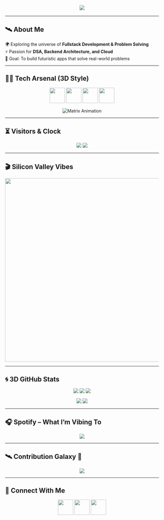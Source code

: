 <!-- Futuristic GitHub Profile README -->

<h1 align="center">
  <img src="https://readme-typing-svg.herokuapp.com?font=Orbitron&size=40&color=00F7FF&center=true&vCenter=true&width=800&lines=Hi+👋,+I'm+Devesh+Sharma;Full+Stack+Developer+💻;DSA+%7C+System+Design+%7C+AI+Enthusiast" />
</h1>

---

## 🛰️ About Me  
🌍 Exploring the universe of **Fullstack Development & Problem Solving**  
⚡ Passion for **DSA, Backend Architecture, and Cloud**  
🎯 Goal: To build futuristic apps that solve real-world problems  

---

## 🧑‍🚀 Tech Arsenal (3D Style)

<p align="center">
<img src="https://skillicons.dev/icons?i=react,next,js,ts,tailwind,bootstrap,html,css" height="50"/>
<img src="https://skillicons.dev/icons?i=nodejs,express,java,cpp,python,php" height="50"/>
<img src="https://skillicons.dev/icons?i=mongodb,mysql,postgres,firebase,redis" height="50"/>
<img src="https://skillicons.dev/icons?i=git,github,docker,postman,vscode,linux,aws" height="50"/>
</p>

<p align="center">
  <img src="https://raw.githubusercontent.com/rodrigograca31/rodrigograca31/master/matrix.svg" alt="Matrix Animation" />
</p>

---

## ⏳ Visitors & Clock  

<p align="center">
  <img src="https://komarev.com/ghpvc/?username=YOUR_USERNAME&style=for-the-badge&color=00F7FF" />
  <img src="https://clock.now.sh/api?timezone=Asia/Kolkata&color=cyan&size=150" />
</p>

---

## 🎬 Silicon Valley Vibes  
<p align="center">
  <img src="https://media.giphy.com/media/3o6Zt481isNVuQI1l6/giphy.gif" width="600" />
</p>

---

## 🌀 3D GitHub Stats  

<p align="center">
  <img src="https://github-profile-summary-cards.vercel.app/api/cards/profile-details?username=YOUR_USERNAME&theme=tokyonight" />
  <img src="https://github-profile-summary-cards.vercel.app/api/cards/repos-per-language?username=YOUR_USERNAME&theme=tokyonight" />
  <img src="https://github-profile-summary-cards.vercel.app/api/cards/most-commit-language?username=YOUR_USERNAME&theme=tokyonight" />
</p>

<p align="center">
  <img src="https://github-profile-summary-cards.vercel.app/api/cards/stats?username=YOUR_USERNAME&theme=tokyonight" />
  <img src="https://github-profile-summary-cards.vercel.app/api/cards/productive-time?username=YOUR_USERNAME&theme=tokyonight&utcOffset=8" />
</p>

---

## 🎧 Spotify – What I’m Vibing To
<p align="center">
  <img src="https://spotify-github-profile.vercel.app/api/view?uid=YOUR_SPOTIFY_ID&cover_image=true&theme=default&bar_color=00F7FF&bar_color_cover=true" />
</p>

---

## 🛰️ Contribution Galaxy 🌌
<p align="center">
  <img src="https://github-readme-activity-graph.vercel.app/graph?username=YOUR_USERNAME&theme=react-dark&hide_border=true&area=true" />
</p>

---

## 🔗 Connect With Me
<p align="center">
  <a href="https://linkedin.com/in/YOUR_LINKEDIN"><img src="https://skillicons.dev/icons?i=linkedin" height="50"/></a>
  <a href="mailto:YOUR_EMAIL"><img src="https://skillicons.dev/icons?i=gmail" height="50"/></a>
  <a href="https://twitter.com/YOUR_TWITTER"><img src="https://skillicons.dev/icons?i=twitter" height="50"/></a>
</p>
